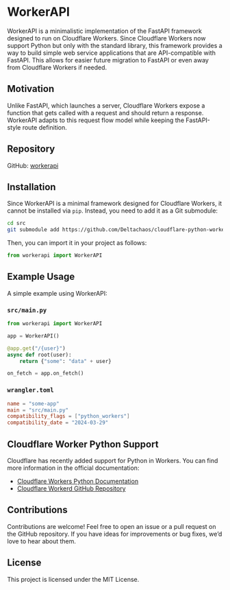 # WorkerAPI

WorkerAPI is a minimalistic implementation of the FastAPI framework designed to run on Cloudflare Workers. Since Cloudflare Workers now support Python but only with the standard library, this framework provides a way to build simple web service applications that are API-compatible with FastAPI. This allows for easier future migration to FastAPI or even away from Cloudflare Workers if needed.

## Motivation

Unlike FastAPI, which launches a server, Cloudflare Workers expose a function that gets called with a request and should return a response. WorkerAPI adapts to this request flow model while keeping the FastAPI-style route definition.

## Repository

GitHub: [workerapi](https://github.com/Deltachaos/cloudflare-python-workerapi)

## Installation

Since WorkerAPI is a minimal framework designed for Cloudflare Workers, it cannot be installed via `pip`. Instead, you need to add it as a Git submodule:

```sh
cd src
git submodule add https://github.com/Deltachaos/cloudflare-python-workerapi workerapi
```

Then, you can import it in your project as follows:

```python
from workerapi import WorkerAPI
```

## Example Usage

A simple example using WorkerAPI:

### `src/main.py`

```python
from workerapi import WorkerAPI

app = WorkerAPI()

@app.get("/{user}")
async def root(user):
    return {"some": "data" + user}

on_fetch = app.on_fetch()
```

### `wrangler.toml`

```toml
name = "some-app"
main = "src/main.py"
compatibility_flags = ["python_workers"]
compatibility_date = "2024-03-29"
```

## Cloudflare Worker Python Support

Cloudflare has recently added support for Python in Workers. You can find more information in the official documentation:

- [Cloudflare Workers Python Documentation](https://developers.cloudflare.com/workers/languages/python/)
- [Cloudflare Workerd GitHub Repository](https://github.com/cloudflare/workerd)

## Contributions

Contributions are welcome! Feel free to open an issue or a pull request on the GitHub repository. If you have ideas for improvements or bug fixes, we’d love to hear about them.

## License

This project is licensed under the MIT License.

